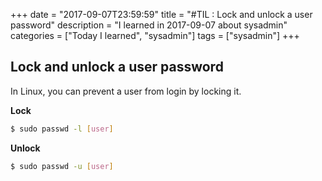 +++
date = "2017-09-07T23:59:59"
title = "#TIL : Lock and unlock a user password"
description = "I learned in 2017-09-07 about sysadmin"
categories = ["Today I learned", "sysadmin"]
tags = ["sysadmin"]
+++



## Lock and unlock a user password

In Linux, you can prevent a user from login by locking it.

**Lock**

```bash
$ sudo passwd -l [user]
```

**Unlock**

```bash
$ sudo passwd -u [user]
```
